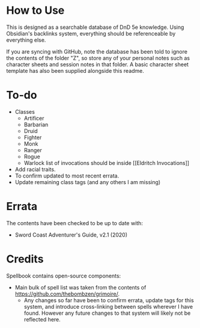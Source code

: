 # How to Use
This is designed as a searchable database of DnD 5e knowledge. Using Obsidian's backlinks system, everything should be referenceable by everything else.

If you are syncing with GitHub, note the database has been told to ignore the contents of the folder "Z", so store any of your personal notes such as character sheets and session notes in that folder. A basic character sheet template has also been supplied alongside this readme.

# To-do
- Classes
	- Artificer
	- Barbarian
	- Druid
	- Fighter
	- Monk
	- Ranger
	- Rogue
	- Warlock list of invocations should be inside [[Eldritch Invocations]]
- Add racial traits.
- To confirm updated to most recent errata.
- Update remaining class tags (and any others I am missing)

# Errata
The contents have been checked to be up to date with:

- Sword Coast Adventurer's Guide, v2.1 (2020)

# Credits

Spellbook contains open-source components:
- Main bulk of spell list was taken from the contents of https://github.com/thebombzen/grimoire/. 
	- Any changes so far have been to confirm errata, update tags for this system, and introduce cross-linking between spells wherever I have found. However any future changes to that system will likely not be reflected here.